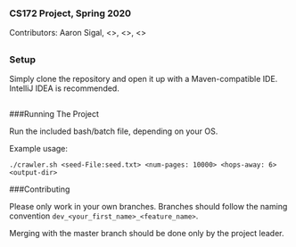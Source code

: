 ### CS172 Project, Spring 2020

Contributors: Aaron Sigal, <>, <>, <>

##

### Setup

Simply clone the repository and open it up with a Maven-compatible IDE. IntelliJ IDEA is recommended.

##

###Running The Project

Run the included bash/batch file, depending on your OS.

Example usage:

`./crawler.sh <seed-File:seed.txt> <num-pages: 10000> <hops-away: 6> <output-dir>`

###Contributing

Please only work in your own branches. Branches should follow the naming convention `dev_<your_first_name>_<feature_name>`.

Merging with the master branch should be done only by the project leader.